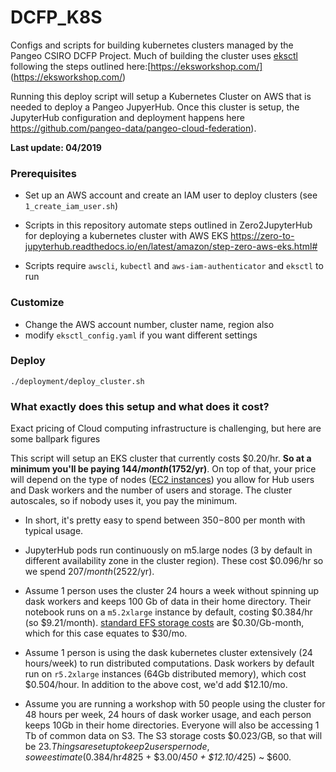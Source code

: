 # DCFP_K8S
Configs and scripts for building kubernetes clusters managed by the Pangeo CSIRO DCFP Project. Much of building the cluster uses [eksctl](https://github.com/weaveworks/eksctl) following the steps outlined here:[https://eksworkshop.com/] (https://eksworkshop.com/)

Running this deploy script will setup a Kubernetes Cluster on AWS that is needed to deploy a Pangeo JupyerHub. Once this cluster is setup, the JupyterHub configuration and deployment happens here https://github.com/pangeo-data/pangeo-cloud-federation).

**Last update: 04/2019**


### Prerequisites

* Set up an AWS account and create an IAM user to deploy clusters (see `1_create_iam_user.sh`)

* Scripts in this repository automate steps outlined in Zero2JupyterHub for deploying a kubernetes cluster with AWS EKS
https://zero-to-jupyterhub.readthedocs.io/en/latest/amazon/step-zero-aws-eks.html#

* Scripts require `awscli`, `kubectl` and `aws-iam-authenticator` and `eksctl` to run


### Customize

* Change the AWS account number, cluster name, region also
* modify `eksctl_config.yaml` if you want different settings


### Deploy

`./deployment/deploy_cluster.sh`


### What exactly does this setup and what does it cost?

Exact pricing of Cloud computing infrastructure is challenging, but here are some ballpark figures

This script will setup an EKS cluster that currently costs $0.20/hr.  **So at a minimum you'll be paying $144/month ($1752/yr)**. On top of that, your price will depend on the type of nodes ([EC2 instances](https://aws.amazon.com/ec2/pricing/)) you allow for Hub users and Dask workers and the number of users and storage. The cluster autoscales, so if nobody uses it, you pay the minimum.

* In short, it's pretty easy to spend between $350-$800 per month with typical usage.

* JupyterHub pods run continuously on m5.large nodes (3 by default in different availability zone in the cluster region). These cost $0.096/hr so we spend $207/month ($2522/yr).

* Assume 1 person uses the cluster 24 hours a week without spinning up dask workers and keeps 100 Gb of data in their home directory. Their notebook runs on a `m5.2xlarge` instance by default, costing $0.384/hr (so $9.21/month). [standard EFS storage costs](https://aws.amazon.com/efs/pricing/) are $0.30/Gb-month, which for this case equates to $30/mo.

* Assume 1 person is using the dask kubernetes cluster extensively (24 hours/week) to run distributed computations. Dask workers by default run on `r5.2xlarge` instances (64Gb distributed memory), which cost $0.504/hour. In addition to the above cost, we'd add $12.10/mo.

* Assume you are running a workshop with 50 people using the cluster for 48 hours per week, 24 hours of dask worker usage, and each person keeps 10Gb in their home directories. Everyone will also be accessing 1 Tb of common data on S3. The S3 storage costs $0.023/GB, so that will be $23. Things are setup to keep 2 users per node, so we estimate ($0.384/hr*48*25 + $3.00/4*50 + $12.10/4*25) ~ $600.

